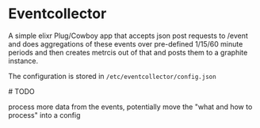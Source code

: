 # Eventcollector

A simple elixr Plug/Cowboy app that accepts json post requests to /event and does
aggregations of these events over pre-defined 1/15/60 minute periods and then creates
metrcis out of that and posts them to a graphite instance.

The configuration is stored in `/etc/eventcollector/config.json` 

# TODO

process more data from the events, potentially move the "what and how to process" into a config

